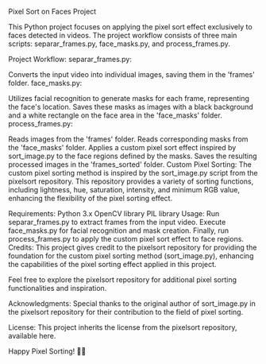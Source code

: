 Pixel Sort on Faces Project

This Python project focuses on applying the pixel sort effect exclusively to faces detected in videos. The project workflow consists of three main scripts: separar_frames.py, face_masks.py, and process_frames.py.

Project Workflow:
separar_frames.py:

Converts the input video into individual images, saving them in the 'frames' folder.
face_masks.py:

Utilizes facial recognition to generate masks for each frame, representing the face's location.
Saves these masks as images with a black background and a white rectangle on the face area in the 'face_masks' folder.
process_frames.py:

Reads images from the 'frames' folder.
Reads corresponding masks from the 'face_masks' folder.
Applies a custom pixel sort effect inspired by sort_image.py to the face regions defined by the masks.
Saves the resulting processed images in the 'frames_sorted' folder.
Custom Pixel Sorting:
The custom pixel sorting method is inspired by the sort_image.py script from the pixelsort repository. This repository provides a variety of sorting functions, including lightness, hue, saturation, intensity, and minimum RGB value, enhancing the flexibility of the pixel sorting effect.

Requirements:
Python 3.x
OpenCV library
PIL library
Usage:
Run separar_frames.py to extract frames from the input video.
Execute face_masks.py for facial recognition and mask creation.
Finally, run process_frames.py to apply the custom pixel sort effect to face regions.
Credits:
This project gives credit to the pixelsort repository for providing the foundation for the custom pixel sorting method (sort_image.py), enhancing the capabilities of the pixel sorting effect applied in this project.

Feel free to explore the pixelsort repository for additional pixel sorting functionalities and inspiration.

Acknowledgments:
Special thanks to the original author of sort_image.py in the pixelsort repository for their contribution to the field of pixel sorting.

License:
This project inherits the license from the pixelsort repository, available here.

Happy Pixel Sorting! 🎨✨

